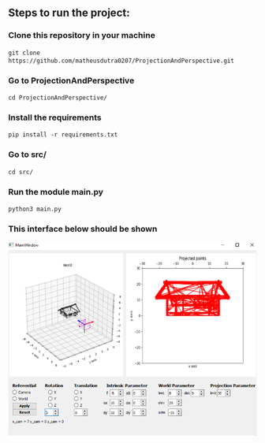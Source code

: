 ## Steps to run the project:

### Clone this repository in your machine

```
git clone https://github.com/matheusdutra0207/ProjectionAndPerspective.git
```

### Go to ProjectionAndPerspective

```
cd ProjectionAndPerspective/
```

### Install the requirements

```
pip install -r requirements.txt
```

### Go to src/

```
cd src/
```

### Run the module main.py

```
python3 main.py
```

### This interface below should be shown

<img src="https://github.com/matheusdutra0207/ProjectionAndPerspective/blob/master/image/interface.png" alt="600" width="600"/>

